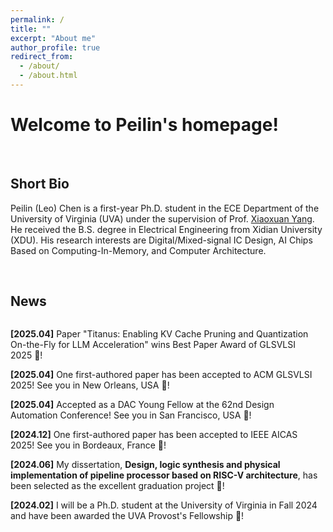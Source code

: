 ```yaml
---
permalink: /
title: ""
excerpt: "About me"
author_profile: true
redirect_from: 
  - /about/
  - /about.html
---
```


# Welcome to Peilin's homepage!

&emsp;

## Short Bio

Peilin (Leo) Chen is a first-year Ph.D. student in the ECE Department of the University of Virginia (UVA) under the supervision of Prof. [Xiaoxuan Yang](https://xiaoxuan-yang.github.io/index.html). He received the B.S. degree in Electrical Engineering from Xidian University (XDU). His research interests are Digital/Mixed-signal IC Design, AI Chips Based on Computing-In-Memory, and Computer Architecture.

&emsp;

## News

<div class="news-container">
  <p><strong>[2025.04]</strong> Paper "Titanus: Enabling KV Cache Pruning and Quantization On-the-Fly for LLM Acceleration" wins Best Paper Award of GLSVLSI 2025 🎉!</p>
  <p><strong>[2025.04]</strong> One first-authored paper has been accepted to ACM GLSVLSI 2025! See you in New Orleans, USA 🎉!</p>
  <p><strong>[2025.04]</strong> Accepted as a DAC Young Fellow at the 62nd Design Automation Conference! See you in San Francisco, USA 🎉!</p>
  <p><strong>[2024.12]</strong> One first-authored paper has been accepted to IEEE AICAS 2025! See you in Bordeaux, France 🎉!</p>
  <p><strong>[2024.06]</strong> My dissertation, <strong>Design, logic synthesis and physical implementation of pipeline processor based on RISC-V architecture</strong>, has been selected as the excellent graduation project 🎉!</p>
  <p><strong>[2024.02]</strong> I will be a Ph.D. student at the University of Virginia in Fall 2024 and have been awarded the UVA Provost's Fellowship 🎉!</p>
</div>

<br/><br/>
<div id="map-container" style="display: flex; justify-content: center; align-items: center;">
    <div id="map-content" style="width: 450px;">
        <script type="text/javascript" id="clustrmaps" src="//clustrmaps.com/map_v2.js?d=d6TpbDkm30MhQxBEAnFmYRgisF6BV0T-GlVSiA0GfDY&cl=ffffff&w=a"></script>
    </div>
</div>

<style>
.news-container {
    width: 100%;
    height: 400px;  
    overflow-y: scroll;
    overflow-x: hidden;
    padding-right: 10px;  
    box-sizing: border-box;
    scrollbar-width: thin;
    scrollbar-color: #888 #f1f1f1;
}

.news-container::-webkit-scrollbar {
    width: 8px;
}

.news-container::-webkit-scrollbar-thumb {
    background-color: #888;
    border-radius: 5px;
}

.news-container::-webkit-scrollbar-thumb:hover {
    background-color: #555;
}
</style>






